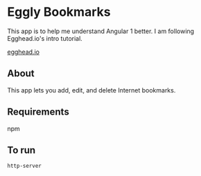 # Eggly Bookmarks
This app is to help me understand Angular 1 better. I am following Egghead.io's intro tutorial.

[egghead.io](egghead.io)

## About
This app lets you add, edit, and delete Internet bookmarks.

## Requirements
npm

## To run
`http-server`